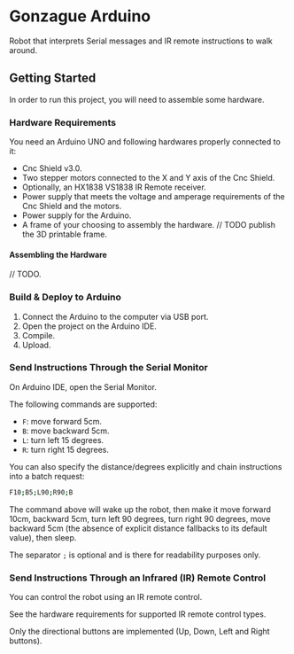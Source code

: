 # Gonzague Arduino

Robot that interprets Serial messages and IR remote instructions to walk around.

## Getting Started

In order to run this project, you will need to assemble some hardware.

### Hardware Requirements

You need an Arduino UNO and following hardwares properly connected to it:

* Cnc Shield v3.0.
* Two stepper motors connected to the X and Y axis of the Cnc Shield.
* Optionally, an HX1838 VS1838 IR Remote receiver.
* Power supply that meets the voltage and amperage requirements of the Cnc Shield and the motors.
* Power supply for the Arduino.
* A frame of your choosing to assembly the hardware. // TODO publish the 3D printable frame.

#### Assembling the Hardware

// TODO.

### Build & Deploy to Arduino

1. Connect the Arduino to the computer via USB port.
2. Open the project on the Arduino IDE.
3. Compile.
4. Upload.

### Send Instructions Through the Serial Monitor

On Arduino IDE, open the Serial Monitor.

The following commands are supported:

* `F`: move forward 5cm.
* `B`: move backward 5cm.
* `L`: turn left 15 degrees.
* `R`: turn right 15 degrees.

You can also specify the distance/degrees explicitly and chain instructions into a batch request:

```bash
F10;B5;L90;R90;B
```

The command above will wake up the robot, then make it move forward 10cm, backward 5cm, turn left 90 degrees, turn right 90 degrees, move backward 5cm (the absence of explicit distance fallbacks to its default value), then sleep.

The separator `;` is optional and is there for readability purposes only.

### Send Instructions Through an Infrared (IR) Remote Control

You can control the robot using an IR remote control.

See the hardware requirements for supported IR remote control types.

Only the directional buttons are implemented (Up, Down, Left and Right buttons).
